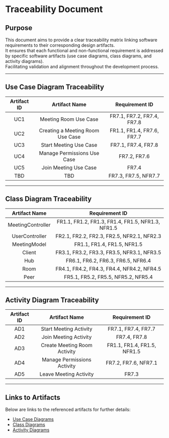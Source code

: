 
# Traceability Document

## Purpose

This document aims to provide a clear traceability matrix linking software requirements to their corresponding design artifacts.\
It ensures that each functional and non-functional requirement is addressed by specific software artifacts (use case diagrams, class diagrams, and activity diagrams).\
Facilitating validation and alignment throughout the development process.

---

## Use Case Diagram Traceability

| Artifact ID |          Artifact Name           |       Requirement ID       |
|:-----------:|:--------------------------------:|:--------------------------:|
|     UC1     |      Meeting Room Use Case       | FR7.1, FR7.2, FR7.4, FR7.8 |
|     UC2     | Creating a Meeting Room Use Case | FR1.1, FR1.4, FR7.6, FR7.7 |
|     UC3     |      Start Meeting Use Case      |    FR7.1, FR7.4, FR7.8     |
|     UC4     |   Manage Permissions Use Case    |        FR7.2, FR7.6        |
|     UC5     |      Join Meeting Use Case       |           FR7.4            |
|     TBD     |               TBD                |    FR7.3, FR7.5, NFR7.7    |

---

## Class Diagram Traceability

|   Artifact Name   |                  Requirement ID                   |
|:-----------------:|:-------------------------------------------------:|
| MeetingController | FR1.1, FR1.2, FR1.3, FR1.4, FR1.5, NFR1.3, NFR1.5 |
|  UserController   |    FR2.1, FR2.2, FR2.3, FR2.5, NFR2.1, NFR2.3     |
|   MeetingModel    |            FR1.1, FR1.4, FR1.5, NFR1.5            |
|      Client       |    FR3.1, FR3.2, FR3.3, FR3.5, NFR3.1, NFR3.5     |
|        Hub        |        FR6.1, FR6.2, FR6.3, FR6.5, NFR6.4         |
|       Room        |    FR4.1, FR4.2, FR4.3, FR4.4, NFR4.2, NFR4.5     |
|       Peer        |        FR5.1, FR5.2, FR5.5, NFR5.2, NFR5.4        |

---

## Activity Diagram Traceability

| Artifact ID |        Artifact Name         |       Requirement ID        |
|:-----------:|:----------------------------:|:---------------------------:|
|     AD1     |    Start Meeting Activity    |     FR7.1, FR7.4, FR7.7     |
|     AD2     |    Join Meeting Activity     |        FR7.4, FR7.8         |
|     AD3     | Create Meeting Room Activity | FR1.1, FR1.4, FR1.5, NFR1.5 |
|     AD4     | Manage Permissions Activity  |    FR7.2, FR7.6, NFR7.1     |
|     AD5     |    Leave Meeting Activity    |            FR7.3            |

---

## Links to Artifacts

Below are links to the referenced artifacts for further details:

* [Use Case Diagrams](../artifacts/XsQuadrant%20Activity%20Diagrams.drawio.pdf)
* [Class Diagrams](../artifacts/New%20Class%20Diagrams.pdf)
* [Activity Diagrams](../artifacts/XsQuadrant%20Activity%20Diagrams.drawio.pdf)
